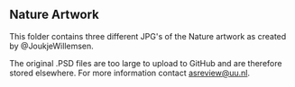 ## Nature Artwork

This folder contains three different JPG's of the Nature artwork as created by
@JoukjeWillemsen.

The original .PSD files are too large to upload to GitHub and are therefore
stored elsewhere. For more information contact asreview@uu.nl.
